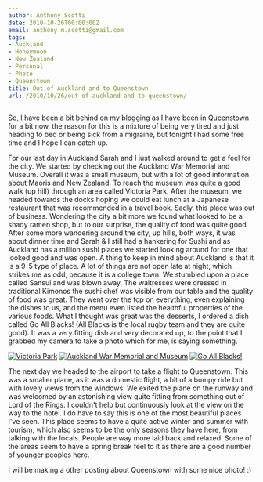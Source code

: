 ```yaml
---
author: Anthony Scotti
date: 2010-10-26T00:00:00Z
email: anthony.m.scotti@gmail.com
tags:
- Auckland
- Honeymoon
- New Zealand
- Personal
- Photo
- Queenstown
title: Out of Auckland and to Queenstown
url: /2010/10/26/out-of-auckland-and-to-queenstown/
---
```


So, I have been a bit behind on my blogging as I have been in Queenstown for a bit now, the reason for this is a mixture of being very tired and just heading to bed or being sick from a migraine, but tonight I had some free time and I hope I can catch up.

For our last day in Auckland Sarah and I just walked around to get a feel for the city. We started by checking out the Auckland War Memorial and Museum. Overall it was a small museum, but with a lot of good information about Maoris and New Zealand. To reach the museum was quite a good walk (up hill) through an area called Victoria Park. After the museum, we headed towards the docks hoping we could eat lunch at a Japanese restaurant that was recommended in a travel book. Sadly, this place was out of business. Wondering the city a bit more we found what looked to be a shady ramen shop, but to our surprise, the quality of food was quite good. After some more wandering around the city, up hills, both ways, it was about dinner time and Sarah & I still had a hankering for Sushi and as Auckland has a million sushi places we started looking around for one that looked good and was open.  A thing to keep in mind about Auckland is that it is a 9-5 type of place. A lot of things are not open late at night, which strikes me as odd, because it is a college town. We stumbled upon a place called Sansui and was blown away. The waitresses were dressed in traditional Kimonos the sushi chef was visible from our table and the quality of food was great.  They went over the top on everything, even explaining the dishes to us, and the menu even listed the healthful properties of the various foods.  What I thought was great was the desserts, I ordered a dish called Go All Blacks! (All Blacks is the local rugby team and they are quite good). It was a very fitting dish and very decorated up, to the point that I grabbed my camera to take a photo which for me, is saying something.

[![Victoria Park](/images/photos/New_Zealand/DSC00544-300x225.jpg)](/images/photos/New_Zealand/DSC00544.jpg)
[![Auckland War Memorial and Museum](/images/photos/New_Zealand/DSC00608-300x225.jpg)](/images/photos/New_Zealand/DSC00608.jpg)
[![Go All Blacks!](/images/photos/New_Zealand/DSC00623-300x225.jpg)](/images/photos/New_Zealand/DSC00623.jpg)

The next day we headed to the airport to take a flight to Queenstown. This was a smaller plane, as it was a domestic flight, a bit of a bumpy ride but with lovely views from the windows. We exited the plane on the runway and was welcomed by an astonishing view quite fitting from something out of Lord of the Rings. I couldn't help but continuously look at the view on the way to the hotel. I do have to say this is one of the most beautiful places I've seen. This place seems to have a quite active winter and summer with tourism, which also seems to be the only seasons they have here, from talking with the locals. People are way more laid back and relaxed. Some of the areas seem to have a spring break feel to it as there are a good number of younger peoples here.

I will be making a other posting about Queenstown with some nice photo! :)
